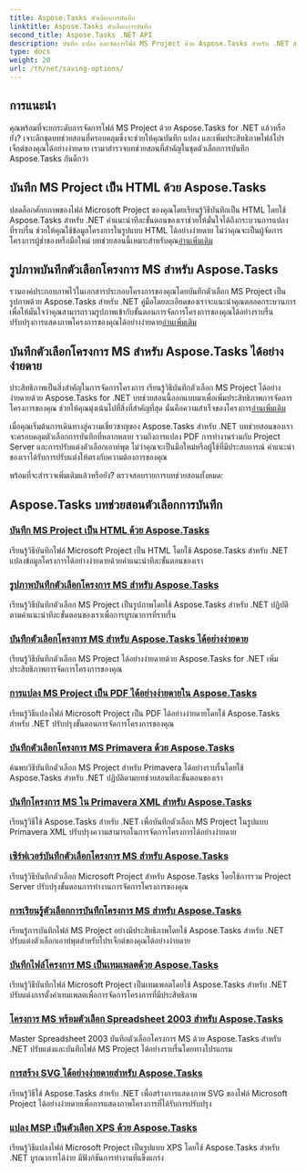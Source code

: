 ```yaml
---
title: Aspose.Tasks ตัวเลือกการบันทึก
linktitle: Aspose.Tasks ตัวเลือกการบันทึก
second_title: Aspose.Tasks .NET API
description: บันทึก แปลง และจัดการไฟล์ MS Project ด้วย Aspose.Tasks สำหรับ .NET สำรวจบทช่วยสอนทีละขั้นตอนสำหรับ HTML, รูปภาพ, PDF, Primavera, เทมเพลต และอื่นๆ
type: docs
weight: 20
url: /th/net/saving-options/
---
```


## การแนะนำ

คุณพร้อมที่จะยกระดับการจัดการไฟล์ MS Project ด้วย Aspose.Tasks for .NET แล้วหรือยัง? เจาะลึกชุดบทช่วยสอนที่ครอบคลุมซึ่งจะช่วยให้คุณบันทึก แปลง และเพิ่มประสิทธิภาพไฟล์โปรเจ็กต์ของคุณได้อย่างง่ายดาย เรามาสำรวจบทช่วยสอนที่สำคัญในชุดตัวเลือกการบันทึก Aspose.Tasks กันดีกว่า

## บันทึก MS Project เป็น HTML ด้วย Aspose.Tasks

 ปลดล็อกศักยภาพของไฟล์ Microsoft Project ของคุณโดยเรียนรู้วิธีบันทึกเป็น HTML โดยใช้ Aspose.Tasks สำหรับ .NET คำแนะนำทีละขั้นตอนของเราช่วยให้มั่นใจได้ถึงกระบวนการแปลงที่ราบรื่น ช่วยให้คุณใช้ข้อมูลโครงการในรูปแบบ HTML ได้อย่างง่ายดาย ไม่ว่าคุณจะเป็นผู้จัดการโครงการผู้ช่ำชองหรือมือใหม่ บทช่วยสอนนี้เหมาะสำหรับคุณ[อ่านเพิ่มเติม](./html-save-options/)

## รูปภาพบันทึกตัวเลือกโครงการ MS สำหรับ Aspose.Tasks

รวมองค์ประกอบภาพไว้ในเอกสารประกอบโครงการของคุณโดยบันทึกตัวเลือก MS Project เป็นรูปภาพด้วย Aspose.Tasks สำหรับ .NET คู่มือโดยละเอียดของเราจะแนะนำคุณตลอดกระบวนการ เพื่อให้มั่นใจว่าคุณสามารถรวมรูปภาพเข้ากับขั้นตอนการจัดการโครงการของคุณได้อย่างราบรื่น ปรับปรุงการแสดงภาพโครงการของคุณได้อย่างง่ายดาย[อ่านเพิ่มเติม](./image-save-options/)

## บันทึกตัวเลือกโครงการ MS สำหรับ Aspose.Tasks ได้อย่างง่ายดาย

 ประสิทธิภาพเป็นสิ่งสำคัญในการจัดการโครงการ เรียนรู้วิธีบันทึกตัวเลือก MS Project ได้อย่างง่ายดายด้วย Aspose.Tasks for .NET บทช่วยสอนนี้ออกแบบมาเพื่อเพิ่มประสิทธิภาพการจัดการโครงการของคุณ ช่วยให้คุณมุ่งเน้นไปที่สิ่งที่สำคัญที่สุด นั่นคือความสำเร็จของโครงการ[อ่านเพิ่มเติม](./mpp-save-options/)

เมื่อคุณเริ่มต้นการเดินทางสู่ความเชี่ยวชาญของ Aspose.Tasks สำหรับ .NET บทช่วยสอนของเราจะครอบคลุมตัวเลือกการบันทึกที่หลากหลาย รวมถึงการแปลง PDF การทำงานร่วมกับ Project Server และการปรับแต่งตัวเลือกเอาท์พุต ไม่ว่าคุณจะเป็นมือใหม่หรือผู้ใช้ที่มีประสบการณ์ คำแนะนำของเราได้รับการปรับแต่งให้ตรงกับความต้องการของคุณ

พร้อมที่จะสำรวจเพิ่มเติมแล้วหรือยัง? ตรวจสอบรายการบทช่วยสอนทั้งหมด:

## Aspose.Tasks บทช่วยสอนตัวเลือกการบันทึก
### [บันทึก MS Project เป็น HTML ด้วย Aspose.Tasks](./html-save-options/)
เรียนรู้วิธีบันทึกไฟล์ Microsoft Project เป็น HTML โดยใช้ Aspose.Tasks สำหรับ .NET แปลงข้อมูลโครงการได้อย่างง่ายดายด้วยคำแนะนำทีละขั้นตอนของเรา
### [รูปภาพบันทึกตัวเลือกโครงการ MS สำหรับ Aspose.Tasks](./image-save-options/)
เรียนรู้วิธีบันทึกตัวเลือก MS Project เป็นรูปภาพโดยใช้ Aspose.Tasks สำหรับ .NET ปฏิบัติตามคำแนะนำทีละขั้นตอนของเราเพื่อการบูรณาการที่ราบรื่น
### [บันทึกตัวเลือกโครงการ MS สำหรับ Aspose.Tasks ได้อย่างง่ายดาย](./mpp-save-options/)
เรียนรู้วิธีบันทึกตัวเลือก MS Project ได้อย่างง่ายดายด้วย Aspose.Tasks for .NET เพิ่มประสิทธิภาพการจัดการโครงการของคุณ
### [การแปลง MS Project เป็น PDF ได้อย่างง่ายดายใน Aspose.Tasks](./pdf-save-options/)
เรียนรู้วิธีแปลงไฟล์ Microsoft Project เป็น PDF ได้อย่างง่ายดายโดยใช้ Aspose.Tasks สำหรับ .NET ปรับปรุงขั้นตอนการจัดการโครงการของคุณ
### [บันทึกตัวเลือกโครงการ MS Primavera ด้วย Aspose.Tasks](./primavera-save-options/)
ค้นพบวิธีบันทึกตัวเลือก MS Project สำหรับ Primavera ได้อย่างราบรื่นโดยใช้ Aspose.Tasks สำหรับ .NET ปฏิบัติตามบทช่วยสอนทีละขั้นตอนของเรา
### [บันทึกโครงการ MS ใน Primavera XML สำหรับ Aspose.Tasks](./primavera-xml-save-options/)
เรียนรู้วิธีใช้ Aspose.Tasks สำหรับ .NET เพื่อบันทึกตัวเลือก MS Project ในรูปแบบ Primavera XML ปรับปรุงความสามารถในการจัดการโครงการได้อย่างง่ายดาย
### [เซิร์ฟเวอร์บันทึกตัวเลือกโครงการ MS สำหรับ Aspose.Tasks](./project-server-save-options/)
เรียนรู้วิธีบันทึกตัวเลือก Microsoft Project สำหรับ Aspose.Tasks โดยใช้การรวม Project Server ปรับปรุงขั้นตอนการทำงานการจัดการโครงการของคุณ
### [การเรียนรู้ตัวเลือกการบันทึกโครงการ MS สำหรับ Aspose.Tasks](./general-save-options/)
เรียนรู้การบันทึกไฟล์ MS Project อย่างมีประสิทธิภาพโดยใช้ Aspose.Tasks สำหรับ .NET ปรับแต่งตัวเลือกเอาท์พุตสำหรับโปรเจ็กต์ของคุณได้อย่างง่ายดาย
### [บันทึกไฟล์โครงการ MS เป็นเทมเพลตด้วย Aspose.Tasks](./save-template-options/)
เรียนรู้วิธีบันทึกไฟล์ Microsoft Project เป็นเทมเพลตโดยใช้ Aspose.Tasks สำหรับ .NET ปรับแต่งการตั้งค่าเทมเพลตเพื่อการจัดการโครงการที่มีประสิทธิภาพ
### [โครงการ MS พร้อมตัวเลือก Spreadsheet 2003 สำหรับ Aspose.Tasks](./spreadsheet-2003-save-options/)
Master Spreadsheet 2003 บันทึกตัวเลือกโครงการ MS ด้วย Aspose.Tasks สำหรับ .NET ปรับแต่งและบันทึกไฟล์ MS Project ได้อย่างราบรื่นโดยทางโปรแกรม
### [การสร้าง SVG ได้อย่างง่ายดายสำหรับ Aspose.Tasks](./svg-options/)
เรียนรู้วิธีใช้ Aspose.Tasks สำหรับ .NET เพื่อสร้างการแสดงภาพ SVG ของไฟล์ Microsoft Project ได้อย่างง่ายดายเพื่อการแสดงภาพโครงการที่ได้รับการปรับปรุง
### [แปลง MSP เป็นตัวเลือก XPS ด้วย Aspose.Tasks](./xps-options/)
เรียนรู้วิธีแปลงไฟล์ Microsoft Project เป็นรูปแบบ XPS โดยใช้ Aspose.Tasks สำหรับ .NET บูรณาการได้ง่าย มีฟังก์ชันการทำงานที่แข็งแกร่ง